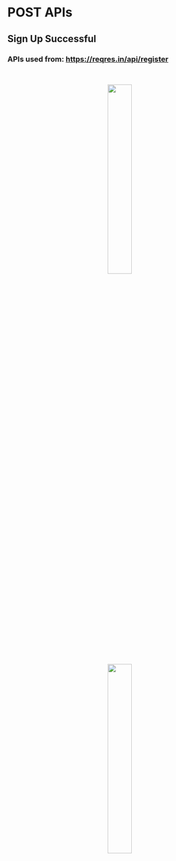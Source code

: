 # POST APIs  
## Sign Up Successful

### APIs used from: https://reqres.in/api/register 
</br>

<p align="center" width="100%">
    <img width="33%" src="https://user-images.githubusercontent.com/59369881/204582687-8b118530-c27b-4779-a993-a1e656b6cef7.png">
</p>

<p align="center" width="100%">
    <img width="33%" src="https://user-images.githubusercontent.com/59369881/204582901-0ad49b84-edef-4284-84d2-ad0dc635d304.png">
</p>
